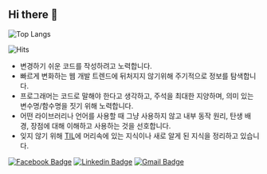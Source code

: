 ## Hi there 👋

![Top Langs](https://github-readme-stats.vercel.app/api/top-langs/?username=john015)

![Hits](https://hits.seeyoufarm.com/api/count/incr/badge.svg?url=https%3A%2F%2Fgithub.com%2Fjohn015)

- 변경하기 쉬운 코드를 작성하려고 노력합니다.
- 빠르게 변화하는 웹 개발 트렌드에 뒤처지지 않기위해 주기적으로 정보를 탐색합니다.
- 프로그래머는 코드로 말해야 한다고 생각하고, 주석을 최대한 지양하며, 의미 있는 변수명/함수명을 짓기 위해 노력합니다.
- 어떤 라이브러리나 언어를 사용할 때 그냥 사용하지 않고 내부 동작 원리, 탄생 배경, 장점에 대해 이해하고 사용하는 것을 선호합니다.
- 잊지 않기 위해 [TIL](https://github.com/john015/TIL)에 머리속에 있는 지식이나 새로 알게 된 지식을 정리하고 있습니다.

[![Facebook Badge](https://img.shields.io/badge/facebook-1877f2?style=flat-square&logo=facebook&logoColor=white&link=https://www.facebook.com/profile.php?id=100009442556503)](https://www.facebook.com/profile.php?id=100009442556503)
[![Linkedin Badge](https://img.shields.io/badge/-LinkedIn-blue?style=flat-square&logo=Linkedin&logoColor=white&link=https://www.linkedin.com/in/sangwon-lee-3309a9165/)](https://www.linkedin.com/in/sangwon-lee-3309a9165/)
[![Gmail Badge](https://img.shields.io/badge/Gmail-d14836?style=flat-square&logo=Gmail&logoColor=white&link=mailto:lsw0150305@gmail.com)](mailto:lsw0150305@gmail.com)
